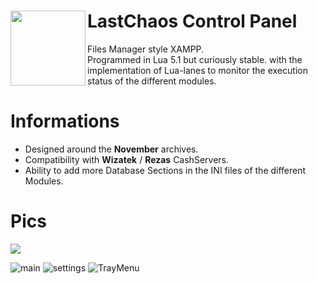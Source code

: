 # LastChaos Control Panel <img align="left" src="https://user-images.githubusercontent.com/5092697/136836589-b655f88e-f67e-433d-bc2a-12c0534e05d9.png" width="120px">

Files Manager style XAMPP.<br/>
Programmed in Lua 5.1 but curiously stable. with the implementation of Lua-lanes to monitor the execution status of the different modules.<br/>

# Informations
* Designed around the __November__ archives.<br/>
* Compatibility with  __Wizatek__ / __Rezas__ CashServers.<br/>
* Ability to add more Database Sections in the INI files of the different Modules.<br/>

# Pics
<img src="https://img.shields.io/badge/VERSION-BETA-blue"></img>

![main](https://user-images.githubusercontent.com/5092697/136848972-ba2b1bc3-5c8c-47ce-b6fb-60d44872563a.png)
![settings](https://user-images.githubusercontent.com/5092697/136848974-7e1a3ebc-49b9-4f28-ba44-f9726116f0d6.jpg)
![TrayMenu](https://user-images.githubusercontent.com/5092697/136321062-a103151d-b476-4224-90e4-de8d15eb6c45.jpg)

